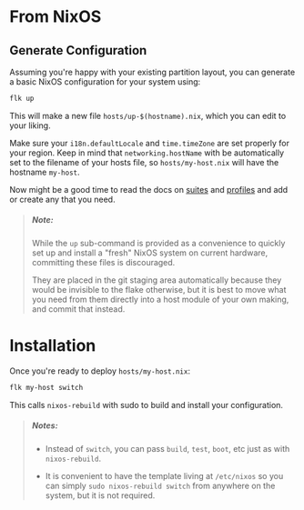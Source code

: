 # From NixOS

## Generate Configuration
Assuming you're happy with your existing partition layout, you can generate a
basic NixOS configuration for your system using:
```sh
flk up
```

This will make a new file `hosts/up-$(hostname).nix`, which you can edit to
your liking.

Make sure your `i18n.defaultLocale` and `time.timeZone` are set properly for
your region. Keep in mind that `networking.hostName` with be automatically
set to the filename of your hosts file, so `hosts/my-host.nix` will have the
hostname `my-host`.

Now might be a good time to read the docs on [suites](../concepts/suites.md) and
[profiles](../concepts/profiles.md) and add or create any that you need.

> ##### _Note:_
> While the `up` sub-command is provided as a convenience to quickly set up and
> install a "fresh" NixOS system on current hardware, committing these files is
> discouraged.
>
> They are placed in the git staging area automatically because they would be
> invisible to the flake otherwise, but it is best to move what you need from
> them directly into a host module of your own making, and commit that instead.
# Installation

Once you're ready to deploy `hosts/my-host.nix`:
```sh
flk my-host switch
```


This calls `nixos-rebuild` with sudo to build and install your configuration.

> ##### _Notes:_
> - Instead of `switch`, you can pass `build`, `test`, `boot`, etc just as with
>   `nixos-rebuild`.
>
> - It is convenient to have the template living at `/etc/nixos` so you can
>   simply `sudo nixos-rebuild switch` from anywhere on the system, but it is
>   not required.


